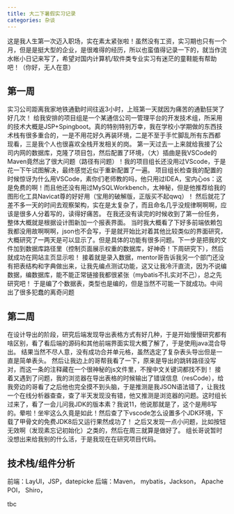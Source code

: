 ```yaml
---
title: 大二下暑假实习记录
categories: 杂谈
---
```


这是我人生第一次迈入职场，实在素太紧张啦！虽然没有工资，实习期也只有一个月，但是是挺大型的企业，是很难得的经历，所以也蛮值得记录一下的，就当作流水帐小日记来写了，希望对国内计算机/软件类专业实习有迷茫的童鞋能有帮助吧！（你好，无人在意）

## 第一周
实习公司距离我家地铁通勤时间往返3小时，上班第一天就因为痛苦的通勤狂哭了好几次！
给我安排的项目组是一个某通信公司一管理平台的开发技术组，所采用的技术大概是JSP+Spingboot。真的特别特别万幸，我在学校小学期做的东西技术栈有很多重合的，一是不用花好久再装环境，二是不至于手忙脚乱所有东西都 现看，三是我个人也很喜欢全栈开发相关的岗。
第一天过去一上来就给我接了公司内网的数据库，克隆了项目包，然后配置了环境，（大）插曲是我VSCode的Maven竟然出了很大问题（路径有问题）！我的项目组长还没用过VScode，于是花一下午试图解决，最终感觉近似于重新配置了一遍。
项目组长检查我的配置的时候惊讶为什么用VSCode，素你们老师教的吗，他只用过IDEA，宝内心os：这是免费的啊！而且他还没有用过MySQLWorkbench，太神秘，但是他推荐给我的图形化工具Navicat尊的好好用（宝用的破解版，正版买不起qwq）！
然后就花了差不多一天的时间去观察架构，实在是太复杂了，而且命名几乎没规律啊啊啊，应该是很多人分着写的，读得好痛苦。
在我还没有读完的时候收到了第一份任务，整体大概就是根据设计图新加一个报表界面。
当时我大概看了下好多前端依赖包我都没用故啊啊啊，json也不会写，于是就开始比对着其他比较类似的界面研究，大概研究了一两天是可以显示了。但是具体的功能有很多问题。下一步是把我的文件加到数据库路径里（控制页面展示权重的数据库，好神奇！下周研究下），然后就成功在网站主页显示啦！
接着就是录入数据，mentor哥告诉我另一个部门还没有把表结构和字典做出来，让我先编点测试功能，这又让我冷汗直流，因为不说编数据，编数据库，能不能正常链接我都很紧张（mybatis不扎实对不己），总之先研究吧！
于是编了个数据表，类型也是编的，但是当然不可能一下就成功。中间出了很多犯蠢的离奇问题

## 第二周
在设计导出的阶段，研究后端发现导出表格方式有好几种，于是开始慢慢研究都有啥区别，看了看后端的源码和其他前端界面实现大概了解了，于是使用java混合导出。
结果当然不尽人意，没有成功合并单元格，虽然选定了复杂表头导出但是一直是简单表头。
然后让我边上的哥帮我看了一下，原来是导出的跳转路径没写对，而这一条的注释藏在一个很神秘的js文件里，不搜中文关键词都找不到！
接着又遇到了问题，我的浏览器在导出表格的时候输出了错误信息（resCode），给我旁边的哥看了之后他也完全摸不到头脑，于是推测是我JSON语法错了，让我找一个在线分析器查查，查了半天发现没有错，他又推测是浏览器的问题。这时组长过来了，看了一会儿问我JDK的版本素？我说11，他说那就是了，这个是用8写的。晕啦！坐牢这么久竟是如此！然后查了下vscode怎么设置多个JDK环境，下载了甲骨文的免费JDK8后又运行果然成功了！
之后又发现一点小问题，比如按钮无效啊（发现素忘记初始化）之类的，然后在周三就算是做好了。
组长哥说暂时没想出来给我别的什么活，于是我现在在研究项目代码。

## 技术栈/组件分析
前端：LayUI，JSP，datepicke
后端：Maven， mybatis，Jackson， Apache POI， Shiro， 

tbc